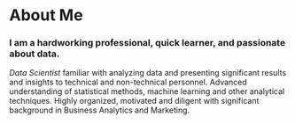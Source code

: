 # About Me

### I am a hardworking professional, quick learner, and passionate about data.
_Data Scientist_ familiar with analyzing data and presenting significant results and insights to technical and non-technical personnel. Advanced understanding of statistical methods, machine learning and other analytical techniques. Highly organized, motivated and diligent with significant background in Business Analytics and Marketing.
